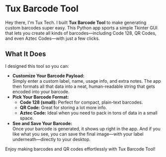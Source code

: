 # Tux Barcode Tool

Hey there, I'm Tux Tech. I built **Tux Barcode Tool** to make generating custom barcodes super easy. This Python app sports a simple Tkinter GUI that lets you create all kinds of barcodes—including Code 128, QR Codes, and even Aztec Codes—with just a few clicks.

## What It Does

I designed this tool so you can:
- **Customize Your Barcode Payload:**  
  Simply enter a custom label, name, usage info, and extra notes. The app then formats all that data into a neat, human-readable string that gets encoded into your barcode.
- **Pick Your Barcode Format:**  
  - **Code 128 (small):** Perfect for compact, plain-text barcodes.
  - **QR Code:** Great for storing a lot more info.
  - **Aztec Code:** Ideal when you need to pack in tons of data in a small space.
- **See and Save Your Barcode:**  
  Once your barcode is generated, it shows up right in the app. And if you like what you see, you can save the final image—with your label underneath—directly to your desktop.

Enjoy making barcodes and QR codes effortlessly with Tux Barcode Tool!

